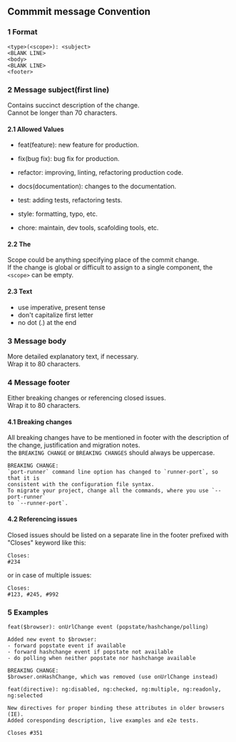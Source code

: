 ## Commmit message Convention

### 1 Format

```
<type>(<scope>): <subject>
<BLANK LINE>
<body>
<BLANK LINE>
<footer>
```

### 2 Message subject(first line)

Contains succinct description of the change.  
Cannot be longer than 70 characters.  

#### 2.1 Allowed <type> Values

* feat(feature): new feature for production.
* fix(bug fix): bug fix for production.
* refactor: improving, linting, refactoring production code.


* docs(documentation): changes to the documentation.
* test: adding tests, refactoring tests.


* style: formatting, typo, etc.
* chore: maintain, dev tools, scafolding tools, etc.

#### 2.2 The <scope>

Scope could be anything specifying place of the commit change.  
If the change is global or difficult to assign to a single component, the `<scope>` can be empty.  

#### 2.3 <subject> Text

* use imperative, present tense
* don't capitalize first letter
* no dot (.) at the end

### 3 Message body

More detailed explanatory text, if necessary.  
Wrap it to 80 characters.  

### 4 Message footer
Either breaking changes or referencing closed issues.  
Wrap it to 80 characters.  

#### 4.1 Breaking changes

All breaking changes have to be mentioned in footer with the description of the change, justification and migration notes.  
the `BREAKING CHANGE` or `BREAKING CHANGES` should always be uppercase.  

```
BREAKING CHANGE:
`port-runner` command line option has changed to `runner-port`, so that it is
consistent with the configuration file syntax.
To migrate your project, change all the commands, where you use `--port-runner`
to `--runner-port`.
```

#### 4.2 Referencing issues

Closed issues should be listed on a separate line in the footer prefixed with "Closes" keyword like this:  

```
Closes:
#234
```

or in case of multiple issues:

```
Closes:
#123, #245, #992
```

### 5 Examples

```
feat($browser): onUrlChange event (popstate/hashchange/polling)

Added new event to $browser:
- forward popstate event if available
- forward hashchange event if popstate not available
- do polling when neither popstate nor hashchange available

BREAKING CHANGE:
$browser.onHashChange, which was removed (use onUrlChange instead)
```

```
feat(directive): ng:disabled, ng:checked, ng:multiple, ng:readonly, ng:selected

New directives for proper binding these attributes in older browsers (IE).
Added coresponding description, live examples and e2e tests.

Closes #351
```

